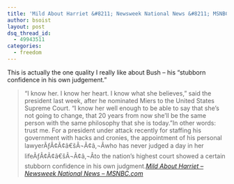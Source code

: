 ```yaml
---
title: 'Mild About Harriet &#8211; Newsweek National News &#8211; MSNBC.com'
author: bsoist
layout: post
dsq_thread_id:
  - 49943511
categories:
  - freedom
---
```

This is actually the one quality I really like about Bush &#8211; his &#8220;stubborn confidence in his own judgement.&#8221;  


> &#8220;I know her. I know her heart. I know what she believes,&#8221; said the president last week, after he nominated Miers to the United States Supreme Court. &#8220;I know her well enough to be able to say that she&#8217;s not going to change, that 20 years from now she&#8217;ll be the same person with the same philosophy that she is today.&#8221;In other words: trust me. For a president under attack recently for staffing his government with hacks and cronies, the appointment of his personal lawyerÃƒÂ¢Ã¢â€šÂ¬Ã¢â‚¬Âwho has never judged a day in her lifeÃƒÂ¢Ã¢â€šÂ¬Ã¢â‚¬Âto the nation&#8217;s highest court showed a certain stubborn confidence in his own judgment.<cite><a href="http://www.msnbc.msn.com/id/9629611/site/newsweek/">Mild About Harriet &#8211; Newsweek National News &#8211; MSNBC.com</a></cite></p>
